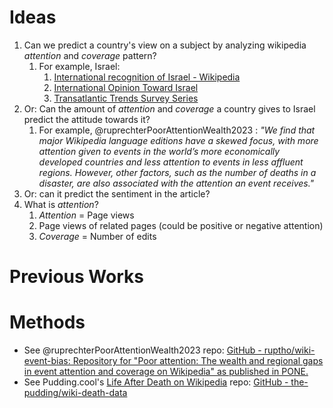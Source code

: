 # Ideas
1. Can we predict a country's view on a subject by analyzing wikipedia *attention* and *coverage* pattern?
	1. For example, Israel:
		1. [International recognition of Israel - Wikipedia](https://en.wikipedia.org/wiki/International_recognition_of_Israel)
		2. [International Opinion Toward Israel](https://www.jewishvirtuallibrary.org/international-opinion-toward-israel)
		3. [Transatlantic Trends Survey Series](https://www.icpsr.umich.edu/web/ICPSR/series/235/publications)
2.  Or: Can the amount of *attention* and *coverage* a country gives to Israel predict the attitude towards it?
	1. For example, @ruprechterPoorAttentionWealth2023 : *"We find that major Wikipedia language editions have a skewed focus, with more attention given to events in the world’s more economically developed countries and less attention to events in less affluent regions. However, other factors, such as the number of deaths in a disaster, are also associated with the attention an event receives."*
3. Or: can it predict the sentiment in the article?
4. What is *attention*?
	1. *Attention* = Page views
	2. Page views of related pages (could be positive or negative attention)
	3. *Coverage* = Number of edits

# Previous Works


# Methods
* See @ruprechterPoorAttentionWealth2023 repo: [GitHub - ruptho/wiki-event-bias: Repository for "Poor attention: The wealth and regional gaps in event attention and coverage on Wikipedia" as published in PONE.](https://github.com/ruptho/wiki-event-bias)
* See Pudding.cool's [Life After Death on Wikipedia](https://pudding.cool/2018/08/wiki-death/) repo: [GitHub - the-pudding/wiki-death-data](https://github.com/the-pudding/wiki-death-data/tree/master)